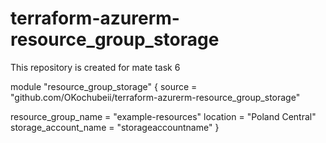 # terraform-azurerm-resource_group_storage
This repository is created for mate task 6

module "resource_group_storage" {
  source = "github.com/OKochubeii/terraform-azurerm-resource_group_storage"

  resource_group_name   = "example-resources"
  location              = "Poland Central"
  storage_account_name  = "storageaccountname"
}
